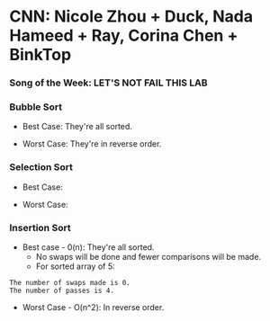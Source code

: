 # CNN: Nicole Zhou + Duck, Nada Hameed + Ray, Corina Chen + BinkTop
### Song of the Week: LET'S NOT FAIL THIS LAB

### Bubble Sort
* Best Case: They're all sorted.

* Worst Case: They're in reverse order.


### Selection Sort
* Best Case:

* Worst Case:

### Insertion Sort
* Best case - 0(n): They're all sorted.
  * No swaps will be done and fewer comparisons will be made.
  * For sorted array of 5:
```The number of comparisons is 4.
The number of swaps made is 0.
The number of passes is 4.
```
* Worst Case - O(n^2): In reverse order.
